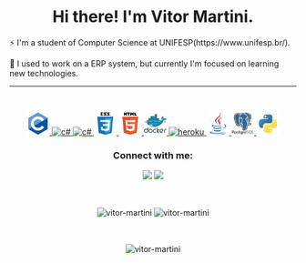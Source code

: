<h1 align="center">Hi there! I'm Vitor Martini. </h1>
⚡ I'm a student of Computer Science at UNIFESP(https://www.unifesp.br/).

🌱 I used to work on a ERP system, but currently I'm focused on learning new technologies.

<hr><br/>

<p align="center"> <a href="https://www.cprogramming.com/" target="_blank" rel="noreferrer"> <img src="https://raw.githubusercontent.com/devicons/devicon/master/icons/c/c-original.svg" alt="c" width="40" height="40"/> </a> <a href="https://docs.microsoft.com/pt-br/dotnet/csharp/" target="_blank" rel="noreferrer"> <img src="https://cdn.worldvectorlogo.com/logos/c--4.svg" alt="c#" width="40" height="40"/> </a><a href="https://docs.microsoft.com/en-us/dotnet/visual-basic/" target="_blank" rel="noreferrer"> <img src="https://cdn.worldvectorlogo.com/logos/vbnet-1.svg" alt="c#" width="40" height="40"/> </a><a href="https://www.w3schools.com/css/" target="_blank" rel="noreferrer"> <img src="https://raw.githubusercontent.com/devicons/devicon/master/icons/css3/css3-original-wordmark.svg" alt="css3" width="40" height="40"/> </a>  <a href="https://www.w3.org/html/" target="_blank" rel="noreferrer"> <img src="https://raw.githubusercontent.com/devicons/devicon/master/icons/html5/html5-original-wordmark.svg" alt="html5" width="40" height="40"/> <a href="https://www.docker.com/" target="_blank" rel="noreferrer"> <img src="https://raw.githubusercontent.com/devicons/devicon/master/icons/docker/docker-original-wordmark.svg" alt="docker" width="40" height="40"/> </a> <a href="https://heroku.com" target="_blank" rel="noreferrer"> <img src="https://www.vectorlogo.zone/logos/heroku/heroku-icon.svg" alt="heroku" width="40" height="40"/> </a></a> <a href="https://www.java.com" target="_blank" rel="noreferrer"> <img src="https://raw.githubusercontent.com/devicons/devicon/master/icons/java/java-original.svg" alt="java" width="40" height="40"/> </a>  <a href="https://www.postgresql.org" target="_blank" rel="noreferrer"> <img src="https://raw.githubusercontent.com/devicons/devicon/master/icons/postgresql/postgresql-original-wordmark.svg" alt="postgresql" width="40" height="40"/> </a> <a href="https://www.python.org" target="_blank" rel="noreferrer"> <img src="https://raw.githubusercontent.com/devicons/devicon/master/icons/python/python-original.svg" alt="python" width="40" height="40"/> </a> </p>
<h3 align="center">Connect with me:</h3>
<p align="center">
  <a href="mailto:vitor-martini@outlook.com" target="_blank"><img src="https://img.shields.io/badge/-email-%23333?style=for-the-badge&logo=email&logoColor=white"></a>
  <a href="https://linkedin.com/in/vitor-martini" target="_blank"><img src="https://img.shields.io/badge/-LinkedIn-%230077B5?style=for-the-badge&logo=linkedin&logoColor=white" target="_blank"></a>  
</p>
<br/>
<div align="center">
  <p>
    <img height="175em" align="center" src="https://github-readme-stats.vercel.app/api/top-langs?username=vitor-martini&show_icons=true&locale=en&layout=compact&theme=radical" alt="vitor-martini" />
    <img height="175em" align="center" src="https://github-readme-stats.vercel.app/api?username=vitor-martini&show_icons=true&locale=en&theme=radical" alt="vitor-martini" />
  </p><br/>
  <p><img height="190em" align="center" src="https://github-readme-streak-stats.herokuapp.com/?user=vitor-martini&theme=radical" alt="vitor-martini" /></p>
</div>
